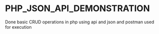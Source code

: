 # PHP_JSON_API_DEMONSTRATION
Done basic CRUD operations in php using api and json and postman used for execution
